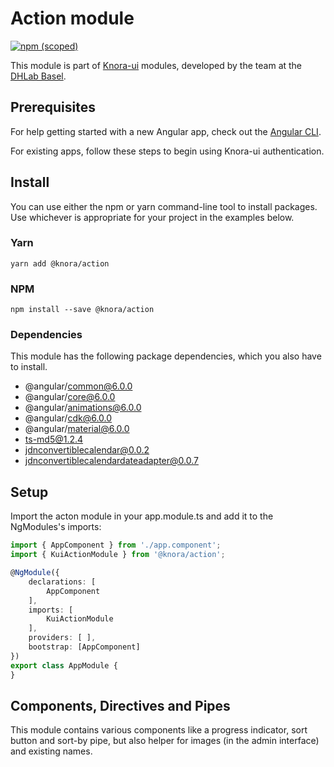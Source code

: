 # Action module
[![npm (scoped)](https://img.shields.io/npm/v/@knora/action.svg)](https://www.npmjs.com/package/@knora/action)

This module is part of [Knora-ui](https://github.com/dhlab-basel/Knora-ui) modules, developed by the team at the [DHLab Basel](http://dhlab.unibas.ch).

## Prerequisites
For help getting started with a new Angular app, check out the [Angular CLI](https://cli.angular.io/).

For existing apps, follow these steps to begin using Knora-ui authentication.

## Install
You can use either the npm or yarn command-line tool to install packages. Use whichever is appropriate for your project in the examples below.

### Yarn

`yarn add @knora/action`

### NPM
`npm install --save @knora/action`


### Dependencies
This module has the following package dependencies, which you also have to install.
 - @angular/common@6.0.0
 - @angular/core@6.0.0
 - @angular/animations@6.0.0
 - @angular/cdk@6.0.0
 - @angular/material@6.0.0
 - ts-md5@1.2.4
 - jdnconvertiblecalendar@0.0.2
 - jdnconvertiblecalendardateadapter@0.0.7
 
  
 ## Setup
 
 Import the acton module in your app.module.ts and add it to the NgModules's imports:
 
 ```TypeScript
 import { AppComponent } from './app.component';
 import { KuiActionModule } from '@knora/action';
 
 @NgModule({
     declarations: [
         AppComponent
     ],
     imports: [
         KuiActionModule
     ],
     providers: [ ],
     bootstrap: [AppComponent]
 })
 export class AppModule {
 }
 ```
 

## Components, Directives and Pipes
This module contains various components like a progress indicator, sort button and sort-by pipe, but also helper for images (in the admin interface) and existing names.

<!--
### Progress indicator

You can use the progress indicator in two ways:

1. classic loader
2. submit-form-data loader 

[Example and demo](https://dhlab-basel.github.io/Knora-ui/modules/action/progress-indicator)


### Sort button

The sort button helps to sort a list by a selected topic. The following setup is needed:

- sortProps is an array of {name, label} object and is needed for the selection.
- the sort button returns a sortKey which is needed in the list and the pipe called sortBy

[Example and demo](https://dhlab-basel.github.io/Knora-ui/modules/action/sort-button)


---


## Directives

### Admin image
A attribute directive for images (`<img />`) to get a user avatar, which uses the service from gravatar.com and to set a project logo. 

[Example and demo](https://dhlab-basel.github.io/Knora-ui/modules/action/admin-image)


### Existing Name
This directive checks a form field to see if the value is unique. For example username or project short-name should be unique. Therefore we use the ExistingNameDirective.

[Example and demo](https://dhlab-basel.github.io/Knora-ui/modules/action/existing-name)

[Stackblitz](https://stackblitz.com/edit/knora-existing-name?file=src%2Fapp%2Fapp.component.ts)


---


## Pipes

### Key
In case of an object, where you don't know the labels or in case of an array with no numeric index, you can use the Key pipe. 

[Example and demo](https://dhlab-basel.github.io/Knora-ui/modules/action/key)


### Sort by
The sortBy pipe is used to sort by a selected key. 

[Example and demo in sort button component](https://dhlab-basel.github.io/Knora-ui/modules/action/sort-button)
-->
